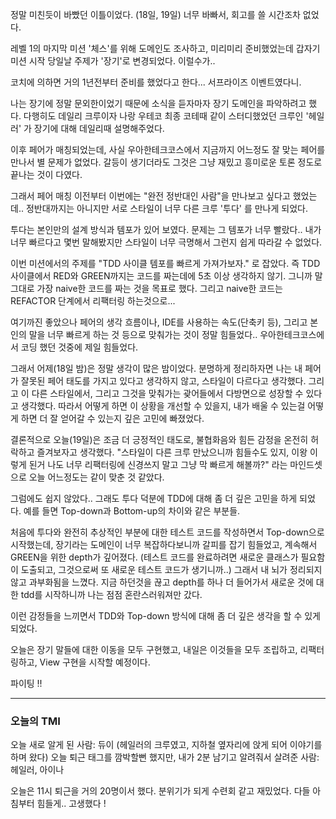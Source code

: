 정말 미친듯이 바빴던 이틀이었다. (18일, 19일)
너무 바빠서, 회고를 쓸 시간조차 없었다.

레벨 1의 마지막 미션 '체스'를 위해 도메인도 조사하고, 미리미리 준비했었는데
갑자기 미션 시작 당일날 주제가 '장기'로 변경되었다. 이럴수가..

코치에 의하면 거의 1년전부터 준비를 했었다고 한다... 서프라이즈 이벤트였다니.

나는 장기에 정말 문외한이었기 때문에 소식을 듣자마자 장기 도메인을 파악하려고 했다.
다행히도 데일리 크루이자 나랑 우테코 최종 코테때 같이 스터디했었던 크루인 '헤일러' 가 장기에 대해 데일리때 설명해주었다.

이후 페어가 매칭되었는데, 사실 우아한테크코스에서 지금까지 어느정도 잘 맞는 페어를 만나서 별 문제가 없었다.
갈등이 생기더라도 그것은 그냥 재밌고 흥미로운 토론 정도로 끝나는 것이 다였다.

그래서 페어 매칭 이전부터 이번에는 "완전 정반대인 사람"을 만나보고 싶다고 했었는데..
정반대까지는 아니지만 서로 스타일이 너무 다른 크루 '투다' 를 만나게 되었다.

투다는 본인만의 설계 방식과 템포가 있어 보였다. 문제는 그 템포가 너무 빨랐다.. 내가 너무 빠르다고 몇번 말해봤지만 스타일이 너무 극명해서 그런지 쉽게 따라갈 수 없었다.

이번 미션에서의 주제를 "TDD 사이클 템포를 빠르게 가져가보자." 로 잡았다. 즉 TDD 사이클에서 RED와 GREEN까지는 코드를 짜는데에 5초 이상 생각하지 않기. 그니까 말 그대로 가장 naive한 코드를 짜는 것을 목표로 했다. 그리고 naive한 코드는 REFACTOR 단계에서 리팩터링 하는것으로...

여기까진 좋았으나 페어의 생각 흐름이나, IDE를 사용하는 속도(단축키 등), 그리고 본인의 말을 너무 빠르게 하는 것 등으로 맞춰가는 것이 정말 힘들었다.. 우아한테크코스에서 코딩 했던 것중에 제일 힘들었다.

그래서 어제(18일 밤)은 정말 생각이 많은 밤이었다. 분명하게 정리하자면 나는 내 페어가 잘못된 페어 태도를 가지고 있다고 생각하지 않고, 스타일이 다르다고 생각했다. 그리고 이 다른 스타일에서, 그리고 그것을 맞춰가는 괒어들에서 다방면으로 성장할 수 있다고 생각했다. 따라서 어떻게 하면 이 상황을 개선할 수 있을지, 내가 배울 수 있는걸 어떻게 하면 더 잘 얻어갈 수 있는지 깊은 고민에 빠졌었다.

결론적으로 오늘(19일)은 조금 더 긍정적인 태도로, 불협화음와 힘든 감정을 온전히 허락하고 즐겨보자고 생각했다. "스타일이 다른 크루 만났으니까 힘들수도 있지, 이왕 이렇게 된거 나도 너무 리팩터링에 신경쓰지 말고 그냥 막 빠르게 해볼까?" 라는 마인드셋으로 오늘 어느정도는 같이 맞춘 것 같았다.

그럼에도 쉽지 않았다.. 그래도 투다 덕분에 TDD에 대해 좀 더 깊은 고민을 하게 되었다. 예를 들면 Top-down과 Bottom-up의 차이와 같은 부분들.

처음에 투다와 완전히 추상적인 부분에 대한 테스트 코드를 작성하면서 Top-down으로 시작했는데, 장기라는 도메인이 너무 복잡하다보니까 갈피를 잡기 힘들었고, 계속해서 GREEN을 위한 depth가 깊어졌다. (테스트 코드를 완료하려면 새로운 클래스가 필요함이 도출되고, 그것으로써 또 새로운 테스트 코드가 생기니까..) 그래서 내 뇌가 정리되지 않고 과부화됨을 느꼈다. 지금 하던것을 끊고 depth를 하나 더 들어가서 새로운 것에 대한 tdd를 시작하니까 나는 점점 혼란스러워져만 갔다.

이런 감정들을 느끼면서 TDD와 Top-down 방식에 대해 좀 더 깊은 생각을 할 수 있게 되었다.

오늘은 장기 말들에 대한 이동을 모두 구현했고,
내일은 이것들을 모두 조립하고, 리팩터링하고, View 구현을 시작할 예정이다. 

파이팅 !!

- - -

### 오늘의 TMI
오늘 새로 알게 된 사람: 듀이 (헤일러의 크루였고, 지하철 옆자리에 앉게 되어 이야기를 하며 왔다)
오늘 퇴근 태그를 깜박할뻔 했지만, 내가 2분 남기고 알려줘서 살려준 사람: 헤일러, 아이나

오늘은 11시 퇴근을 거의 20명이서 했다. 분위기가 되게 수련회 같고 재밌었다.
다들 아침부터 힘들게.. 고생했다 !
